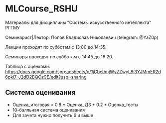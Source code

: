 # MLCourse_RSHU
Материалы для дисциплины "Системы искусственного интеллекта" РГГМУ

Семинарист|Лектор: Попов Владислав Николаевич (telegram: @YaZ0p)

Лекции проходят по субботам с 13:00 до 14:35.

Семинары проходят по субботам с 14:45 до 16:20.

Таблица с оценками: https://docs.google.com/spreadsheets/d/1jCbcthnjWyZZwyL8i3YJMmER2d6pki7-J2dD2BQOz9E/edit?usp=sharing

## Система оценивания

- Оценка_итоговая = 0.8 * Оценка_ДЗ + 0.2 * Оценка_тесты
- 10-балльная система оценивания
- Для зачета нужно получить 6 и выше





